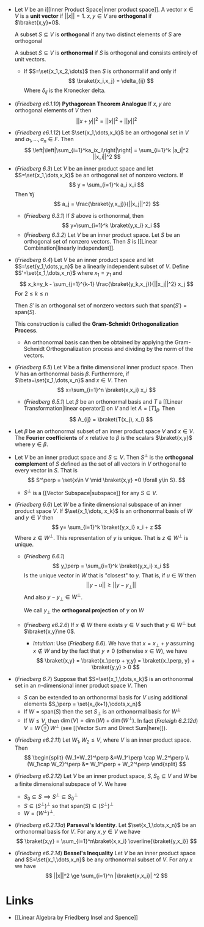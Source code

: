 * Let $V$ be an i[[Inner Product Space|inner product space]]. A vector $x\in V$ is a **unit vector** if $||x||=1$. $x,y\in V$ are **orthogonal** if $\braket{x,y}=0$.
  
  A subset $S\subseteq V$ is **orthogonal** if any two distinct elements of $S$ are orthogonal
  
  A subset $S\subseteq V$ is **orthonormal** if $S$ is orthogonal and consists entirely of unit vectors.
	* If $S=\set{x_1,x_2,\dots}$ then $S$ is orthonormal if and only if  
	  $$
	  \braket{x_i,x_j} = \delta_{ij}
	  $$
	  Where $\delta_{ij}$ is the Kronecker delta. 

* (*Friedberg e6.1.10*) **Pythagorean Theorem Analogue** If $x,y$ are orthogonal elements of $V$ then
  $$
  ||x+y||^2 =||x||^2 + ||y||^2
  $$
* (*Friedberg e6.1.12*) Let $\set{x_1,\dots,x_k}$ be an orthogonal set in $V$ and $a_1,\dots, a_n\in F$. Then
  $$
  \left|\left|\sum_{i=1}^ka_ix_i\right|\right| = \sum_{i=1}^k |a_i|^2 ||x_i||^2
  $$

* (*Friedberg 6.3*) Let $V$ be an inner product space and let $S=\set{x_1,\dots,x_k}$ be an orthogonal set of nonzero vectors. If
  $$
  y = \sum_{i=1}^k a_i x_i
  $$
  Then $\forall j$
  $$
  a_j = \frac{\braket{y,x_j}}{||x_j||^2}
  $$
	* (*Friedberg 6.3.1*) If $S$ above is orthonormal, then 
	  $$
	  y=\sum_{i=1}^k \braket{y,x_i} x_i
	  $$
	* (*Friedberg 6.3.2*) Let $V$ be an inner product space. Let $S$ be an orthogonal set of nonzero vectors. Then $S$ is [[Linear Combination|linearly independent]]. 


 * (*Friedberg 6.4*) Let $V$ be an inner product space and let $S=\set{y_1,\dots,y_n}$ be a linearly independent subset of $V$. Define $S'=\set{x_1,\dots,x_n}$ where $x_1=y_1$ and 
   $$
   x_k=y_k - \sum_{j=1}^{k-1} \frac{\braket{y_k,x_j}}{||x_j||^2} x_j
   $$
   For $2\le k \le n$
   
   Then $S'$ is an orthogonal set of nonzero vectors such that $\text{span}(S')=\text{span}(S)$.
   
   This construction is called the **Gram-Schmidt Orthogonalization Process**. 
	* An orthonormal basis can then be obtained by applying the Gram-Schmidt Orthogonalization process and dividing by the norm of the vectors.

* (*Friedberg 6.5*) Let $V$ be a finite dimensional inner product space. Then $V$ has an orthonormal basis $\beta$. Furthermore, if $\beta=\set{x_1,\dots,x_n}$ and $x\in V$. Then 
  $$
  x=\sum_{i=1}^n \braket{x,x_i} x_i
  $$
	* (*Friedberg 6.5.1*)  Let $\beta$ be an orthonormal basis and $T$ a [[Linear Transformation|linear operator]] on $V$ and let $A=[T]_\beta$. Then
	  $$
	  A_{ij} = \braket{T(x_j), x_i}
	  $$
* Let $\beta$ be an orthonormal subset of an inner product space $V$ and $x\in V$. The **Fourier coefficients** of $x$ relative to $\beta$ is the scalars $\braket{x,y}$ where $y\in\beta$.

* Let $V$ be an inner product space and $S\subseteq V$. Then $S^\perp$ is the **orthogonal complement** of $S$ defined as the set of all vectors in $V$ orthogonal to every vector in $S$. That is 
  $$
  S^\perp = \set{x\in V \mid \braket{x,y} =0 \forall y\in S}.
  $$
	* $S^\perp$ is a [[Vector Subspace|subspace]] for any $S\subseteq V$. 

* (*Friedberg 6.6*) Let $W$ be a finite dimensional subspace of an inner product space $V$.  If $\set{x_1,\dots, x_k}$ is an orthonormal basis of $W$ and $y\in V$ then
  $$
  y= \sum_{i=1}^k \braket{y,x_i} x_i + z
  $$
  Where $z\in W^\perp$. This representation of $y$ is unique. That is $z\in W^\perp$ is unique.
	* (*Friedberg 6.6.1*) 
	  $$
	  y_\perp = \sum_{i=1}^k \braket{y,x_i} x_i
	  $$
	  Is the unique vector in $W$ that is "closest" to $y$. That is, if $u\in W$ then 
	  $$
	  ||y-u||\ge ||y-y_\perp||
	  $$
	  And also $y-y_\perp \in W^\perp$.
	  
	  We call $y_\perp$ the **orthogonal projection** of $y$ on $W$
	* (*Friedberg e6.2.6*) If $x\notin W$ there exists $y\in V$ such that $y\in W^\perp$ but $\braket{x,y}\ne 0$. 
		* *Intuition*: Use (*Friedberg 6.6*). We have that $x=x_\perp + y$ assuming $x\notin W$ and by the fact that $y \ne 0$ (otherwise $x\in W$), we have
		  $$
		  \braket{x,y} = \braket{x_\perp + y,y} = \braket{x_\perp, y} + \braket{y,y} > 0
		  $$ 

* (*Friedberg 6.7*) Suppose that $S=\set{x_1,\dots,x_k}$ is an orthonormal set in an $n$-dimensional inner product space $V$. Then
	* $S$ can be extended to an orthonormal basis for $V$ using additional elements $S_\perp = \set{x_{k+1},\cdots,x_n}$ 
	* If $W=\text{span}(S)$ then the set $S_\perp$ is an orthonormal basis for $W^\perp$
	* If $W\le V$, then $\dim(V)=\dim(W) + \dim(W^\perp)$. In fact (*Fraleigh 6.2.12d*) $V=W\oplus W^\perp$ (see [[Vector Sum and Direct Sum|here]]). 

* (*Friedberg e6.2.11*) Let $W_1,W_2\le V$, where $V$ is an inner product space. Then
  $$
  \begin{split}
  (W_1+W_2)^\perp &=W_1^\perp \cap W_2^\perp \\
  (W_1\cap W_2)^\perp &= W_1^\perp + W_2^\perp
  \end{split}
  $$

* (*Friedberg e6.2.12*) Let $V$ be an inner product space, $S,S_0\subseteq V$ and $W$ be  a finite dimensional subspace of $V$. We have
	* $S_0\subseteq S \implies S^\perp \subseteq S_0^\perp$ 
	* $S\subseteq (S^\perp)^\perp$ so that $\text{span}(S)\subseteq (S^\perp)^\perp$ 
	* $W=(W^\perp)^\perp$. 

* (*Friedberg e6.2.13a*) **Parseval's Identity**. Let $\set{x_1,\dots,x_n}$ be an orthonormal basis for $V$. For any $x,y\in V$ we have
  $$
  \braket{x,y} = \sum_{i=1}^n\braket{x,x_i} \overline{\braket{y,x_i}}
  $$
* (*Friedberg e6.2.14*) **Bessel's Inequality** Let $V$ be an inner product space and $S=\set{x_1,\dots,x_n}$ be any orthonormal subset of $V$. For any $x$ we have
  $$
  ||x||^2 \ge \sum_{i=1}^n |\braket{x,x_i}| ^2 
  $$ 

# Links
* [[Linear Algebra by Friedberg Insel and Spence]]